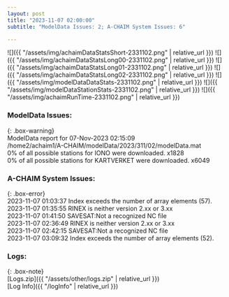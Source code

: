 ```yaml
---
layout: post
title: "2023-11-07 02:00:00"
subtitle: "ModelData Issues: 2; A-CHAIM System Issues: 6"

---
```


![]({{ "/assets/img/achaimDataStatsShort-2331102.png" | relative_url }})
![]({{ "/assets/img/achaimDataStatsLong00-2331102.png" | relative_url }})
![]({{ "/assets/img/achaimDataStatsLong01-2331102.png" | relative_url }})
![]({{ "/assets/img/achaimDataStatsLong02-2331102.png" | relative_url }})
![]({{ "/assets/img/modelDataDataStats-2331102.png" | relative_url }})
![]({{ "/assets/img/modelDataStationStats-2331102.png" | relative_url }})
![]({{ "/assets/img/achaimRunTime-2331102.png" | relative_url }})


### ModelData Issues:  
  
{: .box-warning}  
 ModelData report for 07-Nov-2023 02:15:09   
 /home2/achaim1/A-CHAIM/modelData/2023/311/02/modelData.mat   
 0% of all possible stations for IONO were downloaded. x1828   
 0% of all possible stations for KARTVERKET were downloaded. x6049   
  
### A-CHAIM System Issues:  
  
{: .box-error}  
2023-11-07 01:03:37 Index exceeds the number of array elements (57).  
2023-11-07 01:35:55 RINEX is neither version 2.xx or 3.xx  
2023-11-07 01:41:50 SAVESAT:Not a recognized NC file  
2023-11-07 02:36:49 RINEX is neither version 2.xx or 3.xx  
2023-11-07 02:42:15 SAVESAT:Not a recognized NC file  
2023-11-07 03:09:32 Index exceeds the number of array elements (52).  

### Logs:  
  
{: .box-note}  
[Logs.zip]({{ "/assets/other/logs.zip" | relative_url }})  
[Log Info]({{ "/logInfo" | relative_url }})  
